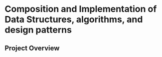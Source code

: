 # Composition and Implementation of Data Structures, algorithms, and design patterns

## Project Overview